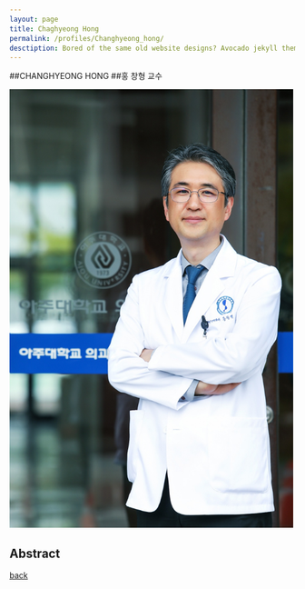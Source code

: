 ```yaml
---
layout: page
title: Chaghyeong Hong
permalink: /profiles/Changhyeong_hong/
desctiption: Bored of the same old website designs? Avocado jekyll theme presents a unique way to show off your skills on the web. Avocado is a bootstrap based, clean, minimal Jekyll theme.
---
```


##CHANGHYEONG HONG
##홍 창형 교수

<img src="/assets/profile/HCH_full.jpg" alt="" width="500" height="772">

## Abstract




[back]({{site.baseurl}}/about/people) 
